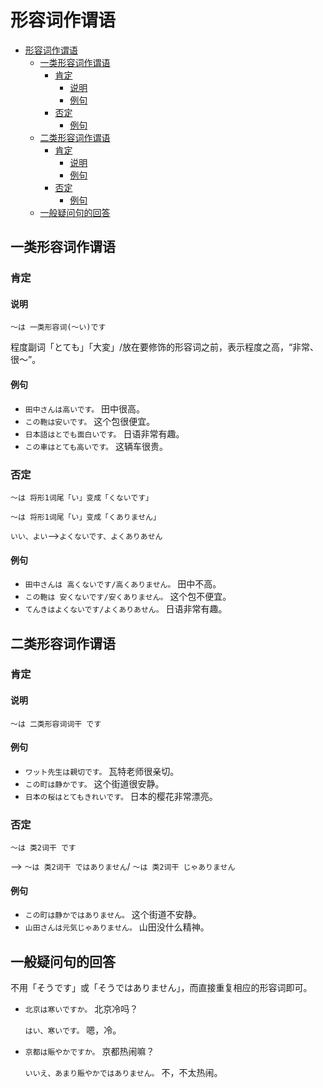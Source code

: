 # 形容词作谓语

- [形容词作谓语](#形容词作谓语)
  - [一类形容词作谓语](#一类形容词作谓语)
    - [肯定](#肯定)
      - [说明](#说明)
      - [例句](#例句)
    - [否定](#否定)
      - [例句](#例句-1)
  - [二类形容词作谓语](#二类形容词作谓语)
    - [肯定](#肯定-1)
      - [说明](#说明-1)
      - [例句](#例句-2)
    - [否定](#否定-1)
      - [例句](#例句-3)
  - [一般疑问句的回答](#一般疑问句的回答)

## 一类形容词作谓语

### 肯定

#### 说明

`～は 一类形容词(～い)です`

程度副词「とても」「大変」/放在要修饰的形容词之前，表示程度之高，“非常、很～”。

#### 例句

- `田中さんは高いです。` 田中很高。
- `この鞄は安いです。` 这个包很便宜。
- `日本語はとでも面白いです。` 日语非常有趣。
- `この車はとても高いです。` 这辆车很贵。

### 否定

`～は 将形1词尾「い」变成「くないです」`

`～は 将形1词尾「い」变成「くありません」`

`いい、よい`-->`よくないです、よくありあせん`

#### 例句

- `田中さんは 高くないです/高くありません。` 田中不高。
- `この鞄は 安くないです/安くありません。` 这个包不便宜。
- `てんきはよくないです/よくありあせん。` 日语非常有趣。

## 二类形容词作谓语

### 肯定

#### 说明

`～は 二类形容词词干 です`

#### 例句

- `ワット先生は親切です。` 瓦特老师很亲切。
- `この町は静かです。` 这个街道很安静。
- `日本の桜はとてもきれいです。` 日本的樱花非常漂亮。

### 否定

`～は 类2词干 です`

-->
`～は 类2词干 ではありません`/
`～は 类2词干 じゃありません`

#### 例句

- `この町は静かではありません。` 这个街道不安静。
- `山田さんは元気じゃありません。` 山田没什么精神。

## 一般疑问句的回答

不用「そうです」或「そうではありません」，而直接重复相应的形容词即可。

- `北京は寒いですか。` 北京冷吗？

  `はい、寒いです。` 嗯，冷。

- `京都は賑やかですか。` 京都热闹嘛？

  `いいえ、あまり賑やかではありません。` 不，不太热闹。
